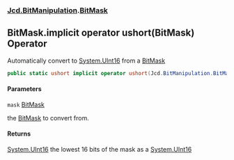 ### [Jcd.BitManipulation](Jcd.BitManipulation.md 'Jcd.BitManipulation').[BitMask](Jcd.BitManipulation.BitMask.md 'Jcd.BitManipulation.BitMask')

## BitMask.implicit operator ushort(BitMask) Operator

Automatically convert to [System.UInt16](https://docs.microsoft.com/en-us/dotnet/api/System.UInt16 'System.UInt16') from a [BitMask](Jcd.BitManipulation.BitMask.md 'Jcd.BitManipulation.BitMask')

```csharp
public static ushort implicit operator ushort(Jcd.BitManipulation.BitMask mask);
```
#### Parameters

<a name='Jcd.BitManipulation.BitMask.op_Implicitushort(Jcd.BitManipulation.BitMask).mask'></a>

`mask` [BitMask](Jcd.BitManipulation.BitMask.md 'Jcd.BitManipulation.BitMask')

the [BitMask](Jcd.BitManipulation.BitMask.md 'Jcd.BitManipulation.BitMask') to convert from.

#### Returns
[System.UInt16](https://docs.microsoft.com/en-us/dotnet/api/System.UInt16 'System.UInt16')
the lowest 16 bits of the mask as
a [System.UInt16](https://docs.microsoft.com/en-us/dotnet/api/System.UInt16 'System.UInt16')
